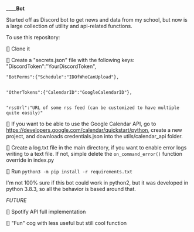 **____Bot**

Started off as Discord bot to get news and data from my school, but now is a large collection of utility and api-related functions.

To use this repository:


[] Clone it


[] Create a "secrets.json" file with the following keys:
    "DiscordToken":"YourDiscordToken",


    "BotPerms":{"Schedule":"IDOfWhoCanUpload"},


    "OtherTokens":{"CalendarID":"GoogleCalendarID"},


    "rssUrl":"URL of some rss feed (can be customized to have multiple quite easily)"


[] If you want to be able to use the Google Calendar API, go to https://developers.google.com/calendar/quickstart/python, create a new project, and downloads credentials.json into the utils/calendar_api folder.


[] Create a log.txt file in the main directory, if you want to enable error logs writing to a text file. If not, simple delete the ```on_command_error()``` function override in index.py


[] Run ```python3 -m pip install -r requirements.txt```

I'm not 100% sure if this bot could work in python2, but it was developed in python 3.8.3, so all the behavior is based around that.





*FUTURE*

[] Spotify API full implementation

[] "Fun" cog with less useful but still cool function